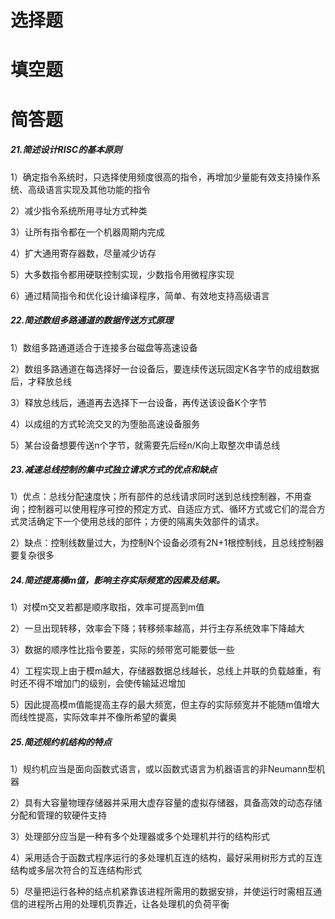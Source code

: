 # 选择题

# 填空题

# 简答题

##### 21.简述设计RISC的基本原则

1）确定指令系统时，只选择使用频度很高的指令，再增加少量能有效支持操作系统、高级语言实现及其他功能的指令

2）减少指令系统所用寻址方式种类

3）让所有指令都在一个机器周期内完成

4）扩大通用寄存器数，尽量减少访存

5）大多数指令都用硬联控制实现，少数指令用微程序实现

6）通过精简指令和优化设计编译程序，简单、有效地支持高级语言

##### 22.简述数组多路通道的数据传送方式原理

1）数组多路通道适合于连接多台磁盘等高速设备

2）数组多路通道在每选择好一台设备后，要连续传送玩固定K各字节的成组数据后，才释放总线

3）释放总线后，通道再去选择下一台设备，再传送该设备K个字节

4）以成组的方式轮流交叉的为堕胎高速设备服务

5）某台设备想要传送n个字节，就需要先后经n/K向上取整次申请总线

##### 23.减速总线控制的集中式独立请求方式的优点和缺点

1）优点：总线分配速度快；所有部件的总线请求同时送到总线控制器，不用查询；控制器可以使用程序可控的预定方式、自适应方式、循环方式或它们的混合方式灵活确定下一个使用总线的部件；方便的隔离失效部件的请求。

2）缺点：控制线数量过大，为控制N个设备必须有2N+1根控制线，且总线控制器要复杂很多

##### 24.简述提高模m值，影响主存实际频宽的因素及结果。

1）对模m交叉若都是顺序取指，效率可提高到m值

2）一旦出现转移，效率会下降；转移频率越高，并行主存系统效率下降越大

3）数据的顺序性比指令要差，实际的频带宽可能要低一些

4）工程实现上由于模m越大，存储器数据总线越长，总线上并联的负载越重，有时还不得不增加门的级别，会使传输延迟增加

5）因此提高模m值能提高主存的最大频宽，但主存的实际频宽并不能随m值增大而线性提高，实际效率并不像所希望的囊奥

##### 25.简述规约机结构的特点

1）规约机应当是面向函数式语言，或以函数式语言为机器语言的非Neumann型机器

2）具有大容量物理存储器并采用大虚存容量的虚拟存储器，具备高效的动态存储分配和管理的软硬件支持

3）处理部分应当是一种有多个处理器或多个处理机并行的结构形式

4）采用适合于函数式程序运行的多处理机互连的结构，最好采用树形方式的互连结构或多层次符合的互连结构形式

5）尽量把运行各种的结点机紧靠该进程所需用的数据安排，并使运行时需相互通信的进程所占用的处理机页靠近，让各处理机的负荷平衡